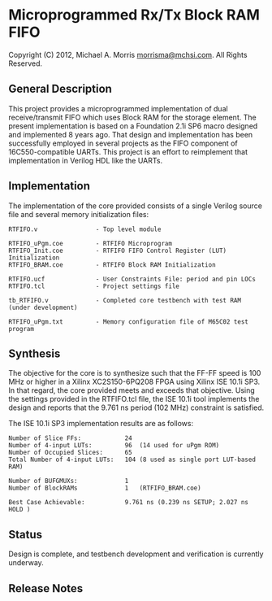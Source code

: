 Microprogrammed Rx/Tx Block RAM FIFO
=======================

Copyright (C) 2012, Michael A. Morris <morrisma@mchsi.com>.
All Rights Reserved.

General Description
-------------------

This project provides a microprogrammed implementation of dual 
receive/transmit FIFO which uses Block RAM for the storage element. The 
present implementation is based on a Foundation 2.1i SP6 macro designed and 
implemented 8 years ago. That design and implementation has been successfully 
employed in several projects as the FIFO component of 16C550-compatible UARTs. 
This project is an effort to reimplement that implementation in Verilog HDL like 
the UARTs.

Implementation
--------------

The implementation of the core provided consists of a single Verilog source file 
and several memory initialization files:

    RTFIFO.v                - Top level module
    
    RTFIFO_uPgm.coe         - RTFIFO Microprogram
    RTFIFO_Init.coe         - RTFIFO FIFO Control Register (LUT) Initialization
    RTFIFO_BRAM.coe         - RTFIFO Block RAM Initialization

    RTFIFO.ucf              - User Constraints File: period and pin LOCs
    RTFIFO.tcl              - Project settings file
    
    tb_RTFIFO.v             - Completed core testbench with test RAM (under development)
    
    RTFIFO_uPgm.txt         - Memory configuration file of M65C02 test program

Synthesis
---------

The objective for the core is to synthesize such that the FF-FF speed is 100 MHz
or higher in a Xilinx XC2S150-6PQ208 FPGA using Xilinx ISE 10.1i SP3. In that
regard, the core provided meets and exceeds that objective. Using the settings
provided in the RTFIFO.tcl file, the ISE 10.1i tool implements the design and
reports that the 9.761 ns period (102 MHz) constraint is satisfied.

The ISE 10.1i SP3 implementation results are as follows:

    Number of Slice FFs:            24
    Number of 4-input LUTs:         96  (14 used for uPgm ROM)
    Number of Occupied Slices:      65
    Total Number of 4-input LUTs:   104 (8 used as single port LUT-based RAM)

    Number of BUFGMUXs:             1
    Number of BlockRAMs             1   (RTFIFO_BRAM.coe)

    Best Case Achievable:           9.761 ns (0.239 ns SETUP; 2.027 ns HOLD )

Status
------

Design is complete, and testbench development and verification is currently 
underway.

Release Notes
-------------

